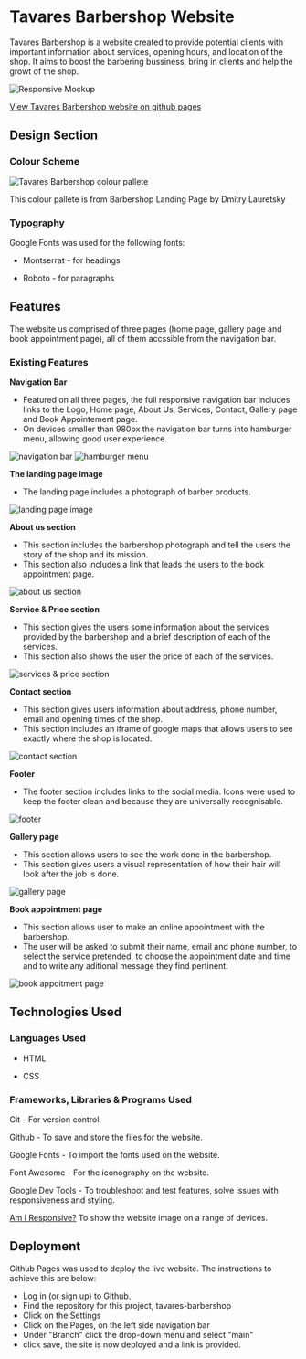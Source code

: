 # Tavares Barbershop Website 

Tavares Barbershop is a website created to provide potential clients with important information about services, opening hours, and location of the shop. It aims to boost the barbering bussiness, bring in clients and help the growt of the shop.

![Responsive Mockup](/assets/images/project-image.jpeg)

[View Tavares Barbershop website on github pages](https://jmanager25.github.io/tavares-barbershop/)

## Design Section

### Colour Scheme

![Tavares Barbershop colour pallete](/assets/images/color-pallet.jpeg)

This colour pallete is from Barbershop Landing Page
by Dmitry Lauretsky 

### Typography

Google Fonts was used for the following fonts:

* Montserrat - for headings

* Roboto - for paragraphs

## Features

The website us comprised of three pages (home page, gallery page and book appointment page), all of them accssible from the navigation bar.

### Existing Features 

__Navigation Bar__

  - Featured on all three pages, the full responsive navigation bar includes links to the Logo, Home page, About Us, Services, Contact, Gallery page and Book Appointement page.
  - On devices smaller than 980px the navigation bar turns into hamburger menu, allowing good user experience.

![navigation bar](/assets/images/navigationbar.jpeg)
![hamburger menu](/assets/images/hamburger-menu.jpeg)

__The landing page image__
 
  - The landing page includes a photograph of barber products.

 ![landing page image](/assets/images/landing-page-image.jpeg)

__About us section__

  - This section includes the barbershop photograph and tell the users the story of the shop and its mission.
  - This section also includes a link that leads the users to the book appointment page.

  ![about us section](/assets/images/About-us.jpeg)

__Service & Price section__  

   - This section gives the users some information about the services provided by the barbershop and a brief description of each of the services.
   - This section also shows the user the price of each of the services.

   ![services & price section](/assets/images/service-section.jpeg)

__Contact section__

   - This section gives users information about address, phone number, email and opening times of the shop.
   - This section includes an iframe of google maps that allows users to see exactly where the shop is located.

   ![contact section](/assets/images/contact.jpeg)

__Footer__

   - The footer section includes links to the social media. Icons were used to keep the footer clean and because they are universally recognisable.

   ![footer](/assets/images/footer.jpeg)

__Gallery page__

   - This section allows users to see the work done in the barbershop.
   - This section gives users a visual representation of how their hair will look after the job is done.

   ![gallery page](/assets/images/gallery.jpeg)

__Book appointment page__

   - This section allows user to make an online appointment with the barbershop.
   - The user will be asked to submit their name, email and phone number, to select the service pretended, to choose the appointment date and time and to write any aditional message they find pertinent. 

   ![book appoitment page](/assets/images/form.jpeg)

## Technologies Used

### Languages Used

* HTML 

* CSS 

### Frameworks, Libraries & Programs Used

Git - For version control.

Github - To save and store the files for the website.

Google Fonts - To import the fonts used on the website.

Font Awesome - For the iconography on the website.

Google Dev Tools - To troubleshoot and test features, solve issues with responsiveness and styling.

[Am I Responsive?](http://ami.responsivedesign.is/) To show the website image on a range of devices.

## Deployment

Github Pages was used to deploy the live website. The instructions to achieve this are below:

* Log in (or sign up) to Github.
* Find the repository for this project, tavares-barbershop
* Click on the Settings
* Click on the Pages, on the left side navigation bar
* Under "Branch" click the drop-down menu and select "main"
* click save, the site is now deployed and a link is provided.




